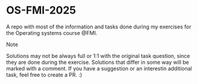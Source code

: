 # OS-FMI-2025
A repo with most of the information and tasks done during my exercises for the Operating systems course @FMI.

> [!NOTE]
> Solutions may not be always full or 1:1 with the original task question, since they are done during the exercise. Solutions that differ in some way will be marked with a comment. If you have a suggestion or an interestin additional task, feel free to create a PR. :)
